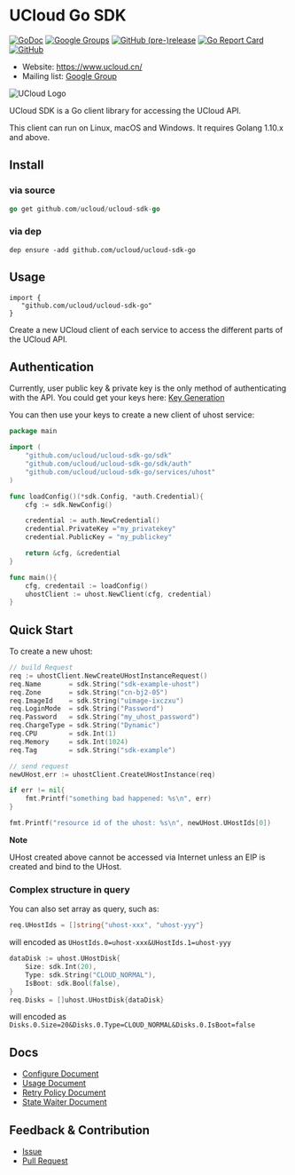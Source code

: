 # UCloud Go SDK

[![GoDoc](https://godoc.org/github.com/ucloud/ucloud-sdk-go?status.svg)](https://godoc.org/github.com/ucloud/ucloud-sdk-go)
[![Google Groups](https://img.shields.io/badge/chat-google%20groups-brightgreen.svg)](https://groups.google.com/forum/#!forum/ucloud-sdk-go)
[![GitHub (pre-)release](https://img.shields.io/github/release/ucloud/ucloud-sdk-go/all.svg)](https://github.com/ucloud/ucloud-sdk-go/releases)
[![Go Report Card](https://goreportcard.com/badge/github.com/ucloud/ucloud-sdk-go)](https://goreportcard.com/report/github.com/ucloud/ucloud-sdk-go)
[![GitHub](https://img.shields.io/github/license/ucloud/ucloud-sdk-go.svg)](http://www.apache.org/licenses/LICENSE-2.0)

- Website: https://www.ucloud.cn/
- Mailing list: [Google Group](https://groups.google.com/forum/#!forum/ucloud-sdk-go)

![UCloud Logo](http://cli-ucloud-logo.sg.ufileos.com/ucloud.png)

UCloud SDK is a Go client library for accessing the UCloud API.

This client can run on Linux, macOS and Windows. It requires Golang 1.10.x and above. 

## Install

### via source

```go
go get github.com/ucloud/ucloud-sdk-go
```

### via dep

```
dep ensure -add github.com/ucloud/ucloud-sdk-go
```
## Usage

```golang
import {
   "github.com/ucloud/ucloud-sdk-go"
} 
```

Create a new UCloud client of each service to access the different parts of the UCloud API.

## Authentication

Currently, user public key & private key is the only method of authenticating with the API. You could get your keys here: [Key Generation](https://console.ucloud.cn/uapi/apikey)

You can then use your keys to create a new client of uhost service: 

```go
package main

import (
    "github.com/ucloud/ucloud-sdk-go/sdk"
    "github.com/ucloud/ucloud-sdk-go/sdk/auth"
    "github.com/ucloud/ucloud-sdk-go/services/uhost"
)

func loadConfig()(*sdk.Config, *auth.Credential){
    cfg := sdk.NewConfig()

    credential := auth.NewCredential()
    credential.PrivateKey ="my_privatekey"
    credential.PublicKey = "my_publickey"

    return &cfg, &credential
}

func main(){
    cfg, credentail := loadConfig()
    uhostClient := uhost.NewClient(cfg, credential)
}
```

## Quick Start

To create a new uhost:

```go
// build Request
req := uhostClient.NewCreateUHostInstanceRequest()
req.Name       = sdk.String("sdk-example-uhost")
req.Zone       = sdk.String("cn-bj2-05")
req.ImageId    = sdk.String("uimage-ixczxu")
req.LoginMode  = sdk.String("Password")
req.Password   = sdk.String("my_uhost_password")
req.ChargeType = sdk.String("Dynamic")
req.CPU        = sdk.Int(1)
req.Memory     = sdk.Int(1024)
req.Tag        = sdk.String("sdk-example")

// send request
newUHost,err := uhostClient.CreateUHostInstance(req)

if err != nil{
    fmt.Printf("something bad happened: %s\n", err)
}

fmt.Printf("resource id of the uhost: %s\n", newUHost.UHostIds[0])
```

**Note**

UHost created above cannot be accessed via Internet unless an EIP is created and bind to the UHost.

### Complex structure in query

You can also set array as query, such as:

```go
req.UHostIds = []string{"uhost-xxx", "uhost-yyy"}
```

will encoded as `UHostIds.0=uhost-xxx&UHostIds.1=uhost-yyy`

```go
dataDisk := uhost.UHostDisk{
    Size: sdk.Int(20),
    Type: sdk.String("CLOUD_NORMAL"),
    IsBoot: sdk.Bool(false),
}
req.Disks = []uhost.UHostDisk{dataDisk}
```

will encoded as `Disks.0.Size=20&Disks.0.Type=CLOUD_NORMAL&Disks.0.IsBoot=false`

## Docs

- [Configure Document](./docs/en-us/Configure.md)
- [Usage Document](./docs/en-us/Usage.md)
- [Retry Policy Document](./docs/en-us/Retry.md)
- [State Waiter Document](./docs/en-us/Wait.md)

## Feedback & Contribution

- [Issue](https://github.com/ucloud/ucloud-sdk-go/issues)
- [Pull Request](https://github.com/ucloud/ucloud-sdk-go/pulls)
